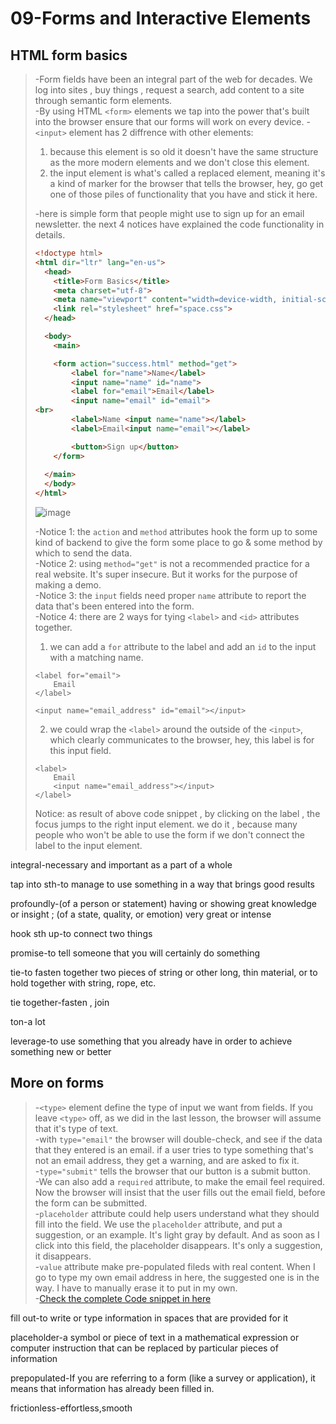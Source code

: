 # 09-Forms and Interactive Elements
## HTML form basics
> -Form fields have been an integral part of the web for decades. We log into sites , buy things , request a search, add content to a site through semantic form elements.  
-By using HTML `<form>` elements we tap into the power that's built into the browser ensure that our forms will work on every device. -`<input>` element has 2 diffrence with other elements:
> 
> 1. because this element is so old it doesn't have the same structure as the more modern elements and we don't close this element.
> 2. the input element is what's called a replaced element, meaning it's a kind of marker for the browser that tells the browser, hey, go get one of those piles of functionality that you have and stick it here.
>
>-here is simple form that people might use to sign up for an email newsletter. the next 4 notices have explained the code functionality in details.
> ```html
> <!doctype html>
> <html dir="ltr" lang="en-us">
>   <head>
>     <title>Form Basics</title>
>     <meta charset="utf-8">
>     <meta name="viewport" content="width=device-width, initial-scale=1">
>     <link rel="stylesheet" href="space.css">
>   </head>
> 
>   <body>
>     <main>
> 
>     <form action="success.html" method="get">
>         <label for="name">Name</label>
>         <input name="name" id="name">
>         <label for="email">Email</label>
>         <input name="email" id="email">
> <br>
>         <label>Name <input name="name"></label>
>         <label>Email<input name="email"></label>
> 
>         <button>Sign up</button>
>     </form>
> 						
>   </main>
>   </body>
> </html>
> ```
>![image](https://user-images.githubusercontent.com/64577273/147369222-8ec9203d-24b0-48f6-a133-22e61a1b58f8.png)
>
>-Notice 1: the `action` and `method` attributes hook the form up to some kind of backend to give the form some place to go & some method by which to send the data.  
-Notice 2: using `method="get"` is not a recommended practice for a real website. It's super insecure. But it works for the purpose of making a demo.  
-Notice 3: the `input` fields need proper `name` attribute to report the data that's been entered into the form.  
-Notice 4: there are 2 ways for tying `<label>` and `<id>` attributes together.
> 1. we can add a `for` attribute to the label and add an `id` to the input with a matching name.
> 
> ```
> <label for="email">
>     Email
> </label>
> 
> <input name="email_address" id="email"></input>
> ```
> 
> 2. we could wrap the `<label>` around the outside of the `<input>`, which clearly communicates to the browser, hey, this label is for this input field.
> 
> ```
> <label>
>     Email
>     <input name="email_address"></input>
> </label>
> ```
> 
> Notice: as result of above code snippet , by clicking on the label , the focus jumps to the right input element. we do it , because many people who won't be able to use the form if we don't connect the label to the input element.

integral-necessary and important as a part of a whole

tap into sth-to manage to use something in a way that brings good results

profoundly-(of a person or statement) having or showing great knowledge or insight ; (of a state, quality, or emotion) very great or intense

hook sth up-to connect two things

promise-to tell someone that you will certainly do something

tie-to fasten together two pieces of string or other long, thin material, or to hold together with string, rope, etc.

tie together-fasten , join

ton-a lot

leverage-to use something that you already have in order to achieve something new or better
## More on forms
>-`<type>` element define the type of input we want from fields. If you leave `<type>` off, as we did in the last lesson, the browser will assume that it's type of text.  
-with `type="email"` the browser will double-check, and see if the data that they entered is an email. if a user tries to type something that's not an email address, they get a warning, and are asked to fix it.  
-`type="submit"` tells the browser that our button is a submit button.  
-We can also add a `required` attribute, to make the email feel required. Now the browser will insist that the user fills out the email field, before the form can be submitted.  
-`placeholder` attribute could help users understand what they should fill into the field. We use the `placeholder` attribute, and put a suggestion, or an example. It's light gray by default. And as soon as I click into this field, the placeholder disappears. It's only a suggestion, it disappears.  
-`value` attribute make pre-populated fileds with real content. When I go to type my own email address in here, the suggested one is in the way. I have to manually erase it to put in my own.  
-[Check the complete Code snippet in here](moreOnForms.html)

fill out-to write or type information in spaces that are provided for it

placeholder-a symbol or piece of text in a mathematical expression or computer instruction that can be replaced by particular pieces of information

prepopulated-If you are referring to a form (like a survey or application), it means that information has already been filled in.

frictionless-effortless,smooth